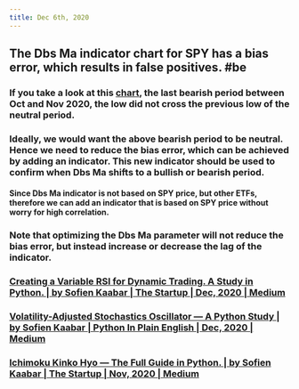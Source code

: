 ```yaml
---
title: Dec 6th, 2020
---
```


## The Dbs Ma indicator chart for SPY has a **bias** error, which results in false positives. #be
### If you take a look at this [chart](https://imgur.com/gallery/eINfP3z), the last bearish period between Oct and Nov 2020, the low did not cross the previous low of the neutral period.
### Ideally, we would want the above bearish period to be neutral. Hence we need to reduce the **bias** error, which can be achieved by adding an indicator. This new indicator should be used to confirm when Dbs Ma shifts to a bullish or bearish period.
#### Since Dbs Ma indicator is not based on SPY price, but other ETFs, therefore we can add an indicator that is based on SPY price without worry for high correlation.
### Note that optimizing the Dbs Ma parameter will not reduce the **bias** error, but instead increase or decrease the lag of the indicator.
### [Creating a Variable RSI for Dynamic Trading. A Study in Python. | by Sofien Kaabar | The Startup | Dec, 2020 | Medium](https://medium.com/swlh/creating-a-variable-rsi-for-dynamic-trading-a-study-in-python-2af3ff8eaf0c)
### [Volatility-Adjusted Stochastics Oscillator — A Python Study | by Sofien Kaabar | Python In Plain English | Dec, 2020 | Medium](https://medium.com/python-in-plain-english/volatility-adjusted-stochastics-oscillator-a-python-study-c9889f5fcd36)
### [Ichimoku Kinko Hyo — The Full Guide in Python. | by Sofien Kaabar | The Startup | Nov, 2020 | Medium](https://medium.com/swlh/ichimoku-kinko-hyo-the-full-guide-in-python-e7b05f076307)
